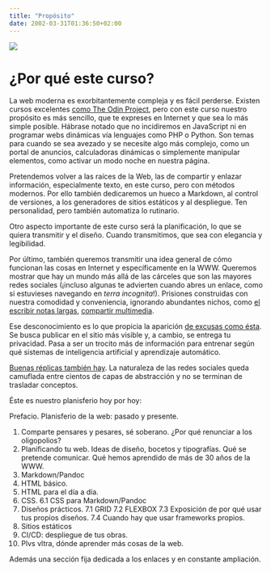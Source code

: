 ```yaml
---
title: "Propósito"
date: 2002-03-31T01:36:50+02:00
---
```


![](sharewww.png)

# ¿Por qué este curso?

La web moderna es exorbitantemente compleja y es fácil perderse. Existen cursos excelentes [como The Odin Project](https://www.theodinproject.com/paths), pero con este curso nuestro propósito es más sencillo, que te expreses en Internet y que sea lo más simple posible. Hábrase notado que no incidiremos en JavaScript ni en programar webs dinámicas vía lenguajes como PHP o Python. Son temas para cuando se sea avezado y se necesite algo más complejo, como un portal de anuncios, calculadoras dinámicas o simplemente manipular elementos, como activar un modo noche en nuestra página.

Pretendemos volver a las raíces de la Web, las de compartir y enlazar información, especialmente texto, en este curso, pero con métodos modernos. Por ello también dedicaremos un hueco a Markdown, al control de versiones, a los generadores de sitios estáticos y al despliegue. Ten personalidad, pero también automatiza lo rutinario.

Otro aspecto importante de este curso será la planificación, lo que se quiera transmitir y el diseño. Cuando transmitimos, que sea con elegancia y legibilidad.

Por último, también queremos transmitir una idea general de cómo funcionan las cosas en Internet y específicamente en la WWW. Queremos mostrar que hay un mundo más allá de las cárceles que son las mayores redes sociales (¡incluso algunas te advierten cuando abres un enlace, como si estuvieses navegando en _terra incognita_!). Prisiones construidas con nuestra comodidad y conveniencia, ignorando abundantes nichos, como [el escribir notas largas](https://rentry.co), [compartir multimedia](https://catbox.moe). 

Ese desconocimiento es lo que propicia la aparición [de excusas como ésta](https://twitter.com/Pauliwiss1/status/1634889032793755648). Se busca publicar en el sitio más visible y, a cambio, se entrega tu privacidad. Pasa a ser un trocito más de información para entrenar según qué sistemas de inteligencia artificial y aprendizaje automático.

[Buenas réplicas también hay](https://twitter.com/UnaPrendefuegos/status/1634937870900396032). La naturaleza de las redes sociales queda camuflada entre cientos de capas de abstracción y no se terminan de trasladar conceptos.

Éste es nuestro planisferio hoy por hoy:

Prefacio. Planisferio de la web: pasado y presente.
1. Comparte pensares y pesares, sé soberano. ¿Por qué renunciar a los oligopolios?
2. Planificando tu web. Ideas de diseño, bocetos y tipografías. Qué se pretende comunicar. Qué hemos aprendido de más de 30 años de la WWW.
3. Markdown/Pandoc
4. HTML básico.
5. HTML para el día a día.
6. CSS.
6.1 CSS para Markdown/Pandoc
7. Diseños prácticos.
7.1 GRID
7.2 FLEXBOX
7.3 Exposición de por qué usar tus propios diseños.
7.4 Cuando hay que usar frameworks propios.
8. Sitios estáticos
9. CI/CD: despliegue de tus obras.
10. Plvs vltra, dónde aprender más cosas de la web.

Además una sección fija dedicada a los enlaces y en constante ampliación.